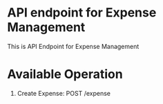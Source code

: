 # API endpoint for Expense Management
This is API Endpoint for Expense Management

# Available Operation
1. Create Expense: POST /expense